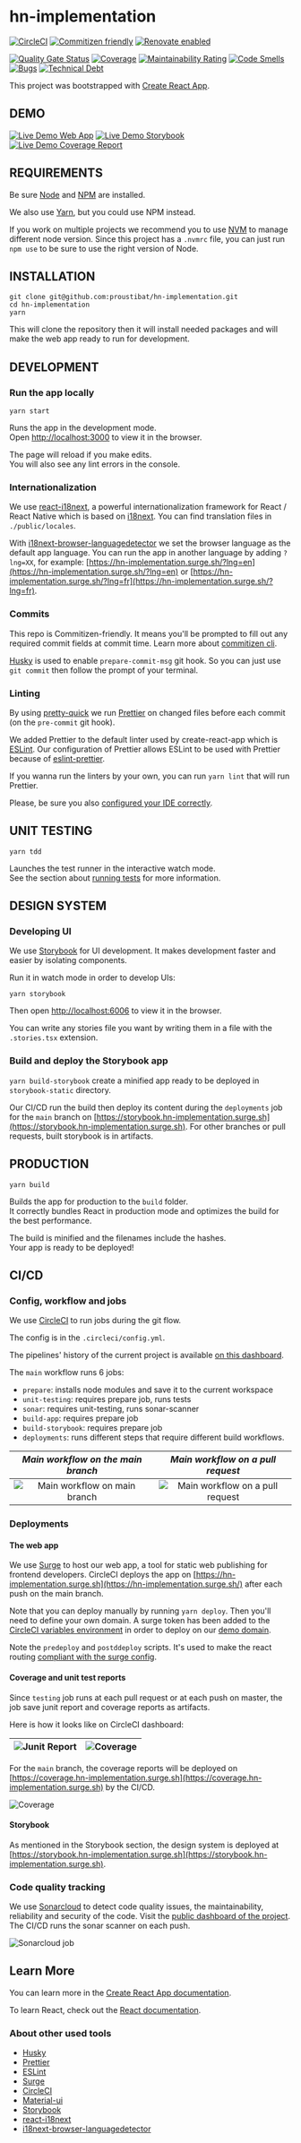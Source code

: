 # hn-implementation

[![CircleCI](https://circleci.com/gh/proustibat/hn-implementation.svg?style=shield)](https://circleci.com/gh/proustibat/hn-implementation)
[![Commitizen friendly](https://img.shields.io/badge/commitizen-friendly-brightgreen.svg)](http://commitizen.github.io/cz-cli/)
[![Renovate enabled](https://img.shields.io/badge/RenovateBot-enabled-brightgreen.svg)](https://renovatebot.com/)

[![Quality Gate Status](https://sonarcloud.io/api/project_badges/measure?project=proustibat_hn-implementation&metric=alert_status)](https://sonarcloud.io/dashboard?id=proustibat_hn-implementation)
[![Coverage](https://sonarcloud.io/api/project_badges/measure?project=proustibat_hn-implementation&metric=coverage)](https://sonarcloud.io/dashboard?id=proustibat_hn-implementation)
[![Maintainability Rating](https://sonarcloud.io/api/project_badges/measure?project=proustibat_hn-implementation&metric=sqale_rating)](https://sonarcloud.io/dashboard?id=proustibat_hn-implementation)
[![Code Smells](https://sonarcloud.io/api/project_badges/measure?project=proustibat_hn-implementation&metric=code_smells)](https://sonarcloud.io/dashboard?id=proustibat_hn-implementation)
[![Bugs](https://sonarcloud.io/api/project_badges/measure?project=proustibat_hn-implementation&metric=bugs)](https://sonarcloud.io/dashboard?id=proustibat_hn-implementation)
[![Technical Debt](https://sonarcloud.io/api/project_badges/measure?project=proustibat_hn-implementation&metric=sqale_index)](https://sonarcloud.io/dashboard?id=proustibat_hn-implementation)

This project was bootstrapped with [Create React App](https://github.com/facebook/create-react-app).

## DEMO
[![Live Demo Web App](https://img.shields.io/badge/Live%20Demo-%20Web%20App-brightgreen.svg)](https://hn-implementation.surge.sh)
[![Live Demo Storybook](https://img.shields.io/badge/Live%20Demo-%20Storybook-FF4785.svg)](https://storybook.hn-implementation.surge.sh)
[![Live Demo Coverage Report](https://img.shields.io/badge/Live%20Demo-%20Coverage-FFAE00.svg)](https://coverage.hn-implementation.surge.sh)

## REQUIREMENTS
Be sure [Node](https://nodejs.org/) and [NPM](https://www.npmjs.com/) are installed.

We also use [Yarn](https://classic.yarnpkg.com/), but you could use NPM instead.

If you work on multiple projects we recommend you to use [NVM](https://github.com/nvm-sh/nvm) to manage different node version. Since this project has a `.nvmrc` file, you can just run `npm use` to be sure to use the right version of Node.

## INSTALLATION
```
git clone git@github.com:proustibat/hn-implementation.git
cd hn-implementation
yarn
```

This will clone the repository then it will install needed packages and will make the web app ready to run for development.

## DEVELOPMENT
### Run the app locally
```
yarn start
```

Runs the app in the development mode.\
Open [http://localhost:3000](http://localhost:3000) to view it in the browser.

The page will reload if you make edits.\
You will also see any lint errors in the console.

### Internationalization
We use [react-i18next](https://react.i18next.com/), a powerful internationalization framework for React / React Native which is based on [i18next](https://www.i18next.com/).
You can find translation files in `./public/locales`.

With [i18next-browser-languagedetector](https://github.com/i18next/i18next-browser-languageDetector) we set the browser language as the default app language. You can run the app in another language by adding `?lng=XX`, for example: [https://hn-implementation.surge.sh/?lng=en](https://hn-implementation.surge.sh/?lng=en) or [https://hn-implementation.surge.sh/?lng=fr](https://hn-implementation.surge.sh/?lng=fr).


### Commits
This repo is Commitizen-friendly. It means you'll be prompted to fill out any required commit fields at commit time. 
Learn more about [commitizen cli](https://github.com/commitizen/cz-cli).

[Husky](https://typicode.github.io/husky) is used to enable `prepare-commit-msg` git hook. So you can just use `git commit` then follow the prompt of your terminal. 

### Linting
By using [pretty-quick](https://github.com/azz/pretty-quick) we run [Prettier](https://prettier.io/) on changed files before each commit (on the `pre-commit` git hook).

We added Prettier to the default linter used by create-react-app which is [ESLint](https://create-react-app.dev/docs/setting-up-your-editor/#extending-or-replacing-the-default-eslint-config).
Our configuration of Prettier allows ESLint to be used with Prettier because of [eslint-prettier](https://prettier.io/docs/en/integrating-with-linters.html). 
 
If you wanna run the linters by your own, you can run `yarn lint` that will run Prettier.

Please, be sure you also [configured your IDE correctly](https://create-react-app.dev/docs/setting-up-your-editor/).

## UNIT TESTING
```
yarn tdd
```

Launches the test runner in the interactive watch mode.\
See the section about [running tests](https://facebook.github.io/create-react-app/docs/running-tests) for more information.

## DESIGN SYSTEM
### Developing UI
We use [Storybook](https://storybook.js.org/docs/react/get-started/introduction) for UI development. It makes development faster and easier by isolating components.

Run it in watch mode in order to develop UIs:
```
yarn storybook
```
Then open [http://localhost:6006](http://localhost:6006) to view it in the browser.

You can write any stories file you want by writing them in a file with the `.stories.tsx` extension.

### Build and deploy the Storybook app
`yarn build-storybook` create a minified app ready to be deployed in `storybook-static` directory.

Our CI/CD run the build then deploy its content during the `deployments` job for the `main` branch on [https://storybook.hn-implementation.surge.sh](https://storybook.hn-implementation.surge.sh).
For other branches or pull requests, built storybook is in artifacts.

## PRODUCTION
```
yarn build
```

Builds the app for production to the `build` folder.\
It correctly bundles React in production mode and optimizes the build for the best performance.

The build is minified and the filenames include the hashes.\
Your app is ready to be deployed!

## CI/CD

### Config, workflow and jobs
We use [CircleCI](https://circleci.com/) to run jobs during the git flow.

The config is in the `.circleci/config.yml`.

The pipelines' history of the current project is available [on this dashboard](https://app.circleci.com/pipelines/github/proustibat/hn-implementation).

The `main` workflow runs 6 jobs: 
- `prepare`: installs node modules and save it to the current workspace
- `unit-testing`: requires prepare job, runs tests
- `sonar`: requires unit-testing, runs sonar-scanner
- `build-app`: requires prepare job
- `build-storybook`: requires prepare job
- `deployments`: runs different steps that require different build workflows. 

| *Main workflow on the main branch*                             | *Main workflow on a pull request*                                 |
:---------------------------------------------------------------:|:-----------------------------------------------------------------:|
| ![Main workflow on main branch](https://imgur.com/8kfQ7yj.png) | ![Main workflow on a pull request](https://imgur.com/18msrSv.png) |

### Deployments
#### The web app
We use [Surge](https://surge.sh/) to host our web app, a tool for static web publishing for frontend developers.
CircleCI deploys the app on [https://hn-implementation.surge.sh](https://hn-implementation.surge.sh/) after each push on the main branch. 

Note that you can deploy manually by running `yarn deploy`. 
Then you'll need to define your own domain. 
A surge token has been added to the [CircleCI variables environment](https://circleci.com/docs/2.0/env-vars/) in order to deploy on our [demo domain](https://hn-implementation.surge.sh).

Note the `predeploy` and `postddeploy` scripts. It's used to make the react routing [compliant with the surge config](https://surge.sh/help/adding-a-200-page-for-client-side-routing).

#### Coverage and unit test reports
Since `testing` job runs at each pull request or at each push on master, the job save junit report and coverage reports as artifacts.

Here is how it looks like on CircleCI dashboard:

| ![Junit Report](https://imgur.com/wbzhUNM.png) | ![Coverage](https://imgur.com/BWasQlj.png) |
:-----------------------------------------------:|:------------------------------------------:|

For the `main` branch, the coverage reports will be deployed on [https://coverage.hn-implementation.surge.sh](https://coverage.hn-implementation.surge.sh) by the CI/CD.

![Coverage](https://imgur.com/NmA2Ivz.png)

#### Storybook
As mentioned in the Storybook section, the design system is deployed at [https://storybook.hn-implementation.surge.sh](https://storybook.hn-implementation.surge.sh).

### Code quality tracking
We use [Sonarcloud](https://sonarcloud.io/documentation) to detect code quality issues, the maintainability, reliability and security of the code.
Visit the [public dashboard of the project](https://sonarcloud.io/dashboard?id=proustibat_hn-implementation).
The CI/CD runs the sonar scanner on each push.

![Sonarcloud job](https://imgur.com/DWXfc8m.png)

## Learn More

You can learn more in the [Create React App documentation](https://facebook.github.io/create-react-app/docs/getting-started).

To learn React, check out the [React documentation](https://reactjs.org/).

### About other used tools
- [Husky](https://typicode.github.io/husky)
- [Prettier](https://prettier.io/)
- [ESLint](https://eslint.org/)
- [Surge](https://surge.sh)
- [CircleCI](https://circleci.com)
- [Material-ui](https://material-ui.com/)
- [Storybook](https://storybook.js.org/)
- [react-i18next](https://react.i18next.com/)
- [i18next-browser-languagedetector](https://github.com/i18next/i18next-browser-languageDetector)
